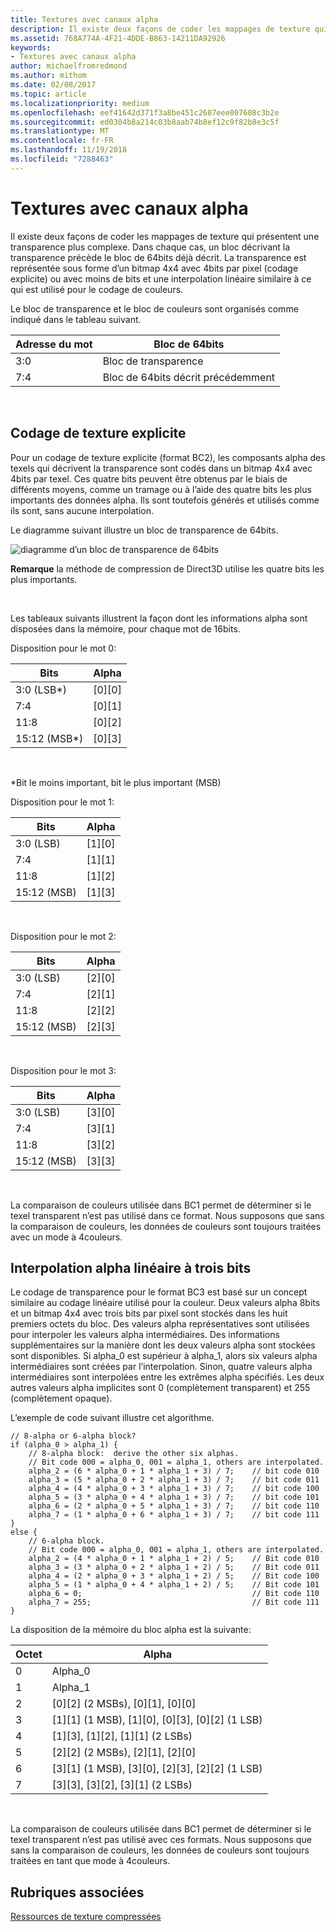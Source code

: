 ```yaml
---
title: Textures avec canaux alpha
description: Il existe deux façons de coder les mappages de texture qui présentent une transparence plus complexe.
ms.assetid: 768A774A-4F21-4DDE-B863-14211DA92926
keywords:
- Textures avec canaux alpha
author: michaelfromredmond
ms.author: mithom
ms.date: 02/08/2017
ms.topic: article
ms.localizationpriority: medium
ms.openlocfilehash: eef41642d371f3a8be451c2687eee007608c3b2e
ms.sourcegitcommit: ed0304b8a214c03b8aab74b8ef12c9f82b8e3c5f
ms.translationtype: MT
ms.contentlocale: fr-FR
ms.lasthandoff: 11/19/2018
ms.locfileid: "7288463"
---
```

# <a name="textures-with-alpha-channels"></a>Textures avec canaux alpha


Il existe deux façons de coder les mappages de texture qui présentent une transparence plus complexe. Dans chaque cas, un bloc décrivant la transparence précède le bloc de 64bits déjà décrit. La transparence est représentée sous forme d’un bitmap 4x4 avec 4bits par pixel (codage explicite) ou avec moins de bits et une interpolation linéaire similaire à ce qui est utilisé pour le codage de couleurs.

Le bloc de transparence et le bloc de couleurs sont organisés comme indiqué dans le tableau suivant.

| Adresse du mot | Bloc de 64bits                      |
|--------------|-----------------------------------|
| 3:0          | Bloc de transparence                |
| 7:4          | Bloc de 64bits décrit précédemment |

 

## <a name="span-idexplicit-texture-encodingspanspan-idexplicit-texture-encodingspanspan-idexplicit-texture-encodingspanexplicit-texture-encoding"></a><span id="Explicit-Texture-Encoding"></span><span id="explicit-texture-encoding"></span><span id="EXPLICIT-TEXTURE-ENCODING"></span>Codage de texture explicite


Pour un codage de texture explicite (format BC2), les composants alpha des texels qui décrivent la transparence sont codés dans un bitmap 4x4 avec 4bits par texel. Ces quatre bits peuvent être obtenus par le biais de différents moyens, comme un tramage ou à l’aide des quatre bits les plus importants des données alpha. Ils sont toutefois générés et utilisés comme ils sont, sans aucune interpolation.

Le diagramme suivant illustre un bloc de transparence de 64bits.

![diagramme d’un bloc de transparence de 64bits](images/colors4.png)

**Remarque**  la méthode de compression de Direct3D utilise les quatre bits les plus importants.

 

Les tableaux suivants illustrent la façon dont les informations alpha sont disposées dans la mémoire, pour chaque mot de 16bits.

Disposition pour le mot 0:

| Bits          | Alpha      |
|---------------|------------|
| 3:0 (LSB\*)   | \[0\]\[0\] |
| 7:4           | \[0\]\[1\] |
| 11:8          | \[0\]\[2\] |
| 15:12 (MSB\*) | \[0\]\[3\] |

 

\*Bit le moins important, bit le plus important (MSB)

Disposition pour le mot 1:

| Bits        | Alpha      |
|-------------|------------|
| 3:0 (LSB)   | \[1\]\[0\] |
| 7:4         | \[1\]\[1\] |
| 11:8        | \[1\]\[2\] |
| 15:12 (MSB) | \[1\]\[3\] |

 

Disposition pour le mot 2:

| Bits        | Alpha      |
|-------------|------------|
| 3:0 (LSB)   | \[2\]\[0\] |
| 7:4         | \[2\]\[1\] |
| 11:8        | \[2\]\[2\] |
| 15:12 (MSB) | \[2\]\[3\] |

 

Disposition pour le mot 3:

| Bits        | Alpha      |
|-------------|------------|
| 3:0 (LSB)   | \[3\]\[0\] |
| 7:4         | \[3\]\[1\] |
| 11:8        | \[3\]\[2\] |
| 15:12 (MSB) | \[3\]\[3\] |

 

La comparaison de couleurs utilisée dans BC1 permet de déterminer si le texel transparent n’est pas utilisé dans ce format. Nous supposons que sans la comparaison de couleurs, les données de couleurs sont toujours traitées avec un mode à 4couleurs.

## <a name="span-idthree-bit-linear-alpha-interpolationspanspan-idthree-bit-linear-alpha-interpolationspanspan-idthree-bit-linear-alpha-interpolationspanthree-bit-linear-alpha-interpolation"></a><span id="Three-Bit-Linear-Alpha-Interpolation"></span><span id="three-bit-linear-alpha-interpolation"></span><span id="THREE-BIT-LINEAR-ALPHA-INTERPOLATION"></span>Interpolation alpha linéaire à trois bits


Le codage de transparence pour le format BC3 est basé sur un concept similaire au codage linéaire utilisé pour la couleur. Deux valeurs alpha 8bits et un bitmap 4x4 avec trois bits par pixel sont stockés dans les huit premiers octets du bloc. Des valeurs alpha représentatives sont utilisées pour interpoler les valeurs alpha intermédiaires. Des informations supplémentaires sur la manière dont les deux valeurs alpha sont stockées sont disponibles. Si alpha\_0 est supérieur à alpha\_1, alors six valeurs alpha intermédiaires sont créées par l’interpolation. Sinon, quatre valeurs alpha intermédiaires sont interpolées entre les extrêmes alpha spécifiés. Les deux autres valeurs alpha implicites sont 0 (complètement transparent) et 255 (complètement opaque).

L’exemple de code suivant illustre cet algorithme.

```
// 8-alpha or 6-alpha block?    
if (alpha_0 > alpha_1) {    
    // 8-alpha block:  derive the other six alphas.    
    // Bit code 000 = alpha_0, 001 = alpha_1, others are interpolated.
    alpha_2 = (6 * alpha_0 + 1 * alpha_1 + 3) / 7;    // bit code 010
    alpha_3 = (5 * alpha_0 + 2 * alpha_1 + 3) / 7;    // bit code 011
    alpha_4 = (4 * alpha_0 + 3 * alpha_1 + 3) / 7;    // bit code 100
    alpha_5 = (3 * alpha_0 + 4 * alpha_1 + 3) / 7;    // bit code 101
    alpha_6 = (2 * alpha_0 + 5 * alpha_1 + 3) / 7;    // bit code 110
    alpha_7 = (1 * alpha_0 + 6 * alpha_1 + 3) / 7;    // bit code 111  
}    
else {  
    // 6-alpha block.    
    // Bit code 000 = alpha_0, 001 = alpha_1, others are interpolated.
    alpha_2 = (4 * alpha_0 + 1 * alpha_1 + 2) / 5;    // Bit code 010
    alpha_3 = (3 * alpha_0 + 2 * alpha_1 + 2) / 5;    // Bit code 011
    alpha_4 = (2 * alpha_0 + 3 * alpha_1 + 2) / 5;    // Bit code 100
    alpha_5 = (1 * alpha_0 + 4 * alpha_1 + 2) / 5;    // Bit code 101
    alpha_6 = 0;                                      // Bit code 110
    alpha_7 = 255;                                    // Bit code 111
}
```

La disposition de la mémoire du bloc alpha est la suivante:

| Octet | Alpha                                                          |
|------|----------------------------------------------------------------|
| 0    | Alpha\_0                                                       |
| 1    | Alpha\_1                                                       |
| 2    | \[0\]\[2\] (2 MSBs), \[0\]\[1\], \[0\]\[0\]                    |
| 3    | \[1\]\[1\] (1 MSB), \[1\]\[0\], \[0\]\[3\], \[0\]\[2\] (1 LSB) |
| 4    | \[1\]\[3\], \[1\]\[2\], \[1\]\[1\] (2 LSBs)                    |
| 5    | \[2\]\[2\] (2 MSBs), \[2\]\[1\], \[2\]\[0\]                    |
| 6    | \[3\]\[1\] (1 MSB), \[3\]\[0\], \[2\]\[3\], \[2\]\[2\] (1 LSB) |
| 7    | \[3\]\[3\], \[3\]\[2\], \[3\]\[1\] (2 LSBs)                    |

 

La comparaison de couleurs utilisée dans BC1 permet de déterminer si le texel transparent n’est pas utilisé avec ces formats. Nous supposons que sans la comparaison de couleurs, les données de couleurs sont toujours traitées en tant que mode à 4couleurs.

## <a name="span-idrelated-topicsspanrelated-topics"></a><span id="related-topics"></span>Rubriques associées


[Ressources de texture compressées](compressed-texture-resources.md)

 

 




